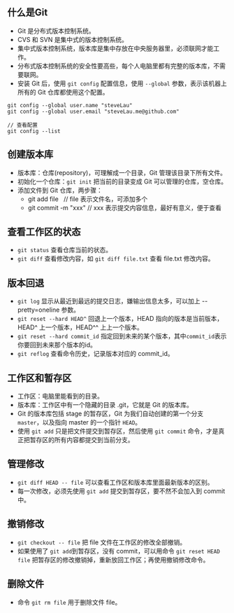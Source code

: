 ## 什么是Git

* Git 是分布式版本控制系统。
* CVS 和 SVN 是集中式的版本控制系统。
* 集中式版本控制系统，版本库是集中存放在中央服务器里，必须联网才能工作。
* 分布式版本控制系统的安全性要高些，每个人电脑里都有完整的版本库，不需要联网。
* 安装 Git 后，使用 `git config` 配置信息，使用 `--global` 参数，表示该机器上所有的 Git 仓库都使用这个配置。
```
git config --global user.name "steveLau"
git config --global user.email "steveLau.me@github.com"
```
```
// 查看配置
git config --list 
```

## 创建版本库

* 版本库：仓库(repository)，可理解成一个目录，Git 管理该目录下所有文件。
* 初始化一个仓库：`git init` 把当前的目录变成 Git 可以管理的仓库，空仓库。
* 添加文件到 Git 仓库，两步骤：
  + git add file   // file 表示文件名，可添加多个
  + git commit -m "xxx" // xxx 表示提交内容信息，最好有意义，便于查看

## 查看工作区的状态

* `git status` 查看仓库当前的状态。
* `git diff` 查看修改内容，如 `git diff file.txt` 查看 file.txt 修改内容。

## 版本回退

* `git log` 显示从最近到最远的提交日志，嫌输出信息太多，可以加上 --pretty=oneline 参数。
* `git reset --hard HEAD^` 回退上一个版本，HEAD 指向的版本是当前版本，HEAD^ 上一个版本，HEAD^^ 上上一个版本。
* `git reset --hard commit_id` 指定回到未来的某个版本，其中`commit_id`表示你要回到未来那个版本的id。
* `git reflog` 查看命令历史，记录版本对应的 commit_id。

## 工作区和暂存区

* 工作区：电脑里能看到的目录。
* 版本库：工作区中有一个隐藏的目录 .git，它就是 Git 的版本库。
* Git 的版本库包括 stage 的暂存区，Git 为我们自动创建的第一个分支 `master`，以及指向 master 的一个指针 `HEAD`。
* 使用 `git add` 只是把文件提交到暂存区，然后使用 `git commit` 命令，才是真正把暂存区的所有内容都提交到当前分支。

## 管理修改

* `git diff HEAD -- file` 可以查看工作区和版本库里面最新版本的区别。
* 每一次修改，必须先使用 `git add` 提交到暂存区，要不然不会加入到 commit 中。

## 撤销修改

* `git checkout -- file` 把 file 文件在工作区的修改全部撤销。
* 如果使用了 `git add`到暂存区，没有 commit，可以用命令 `git reset HEAD file` 把暂存区的修改撤销掉，重新放回工作区；再使用撤销修改命令。

## 删除文件

* 命令 `git rm file` 用于删除文件 file。
